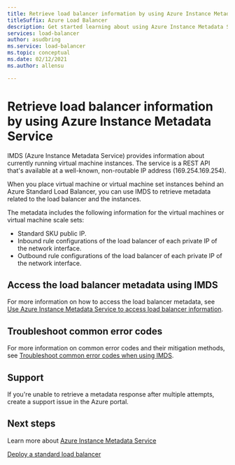 ```yaml
---
title: Retrieve load balancer information by using Azure Instance Metadata Service
titleSuffix: Azure Load Balancer
description: Get started learning about using Azure Instance Metadata Service to retrieve load balancer information.
services: load-balancer
author: asudbring
ms.service: load-balancer
ms.topic: conceptual
ms.date: 02/12/2021
ms.author: allensu

---
```

# Retrieve load balancer information by using Azure Instance Metadata Service

IMDS (Azure Instance Metadata Service) provides information about currently running virtual machine instances. The service is a REST API that's available at a well-known, non-routable IP address (169.254.169.254). 

When you place virtual machine or virtual machine set instances behind an Azure Standard Load Balancer, you can use IMDS to retrieve metadata related to the load balancer and the instances.

The metadata includes the following information for the virtual machines or virtual machine scale sets:

* Standard SKU public IP.
* Inbound rule configurations of the load balancer of each private IP of the network interface.
* Outbound rule configurations of the load balancer of each private IP of the network interface.

## Access the load balancer metadata using IMDS

For more information on how to access the load balancer metadata, see [Use Azure Instance Metadata Service to access load balancer information](howto-load-balancer-imds.md).

## Troubleshoot common error codes

For more information on common error codes and their mitigation methods, see [Troubleshoot common error codes when using IMDS](troubleshoot-load-balancer-imds.md). 

## Support

If you're unable to retrieve a metadata response after multiple attempts, create a support issue in the Azure portal.

## Next steps
Learn more about [Azure Instance Metadata Service](../virtual-machines/windows/instance-metadata-service.md)

[Deploy a standard load balancer](quickstart-load-balancer-standard-public-portal.md)

